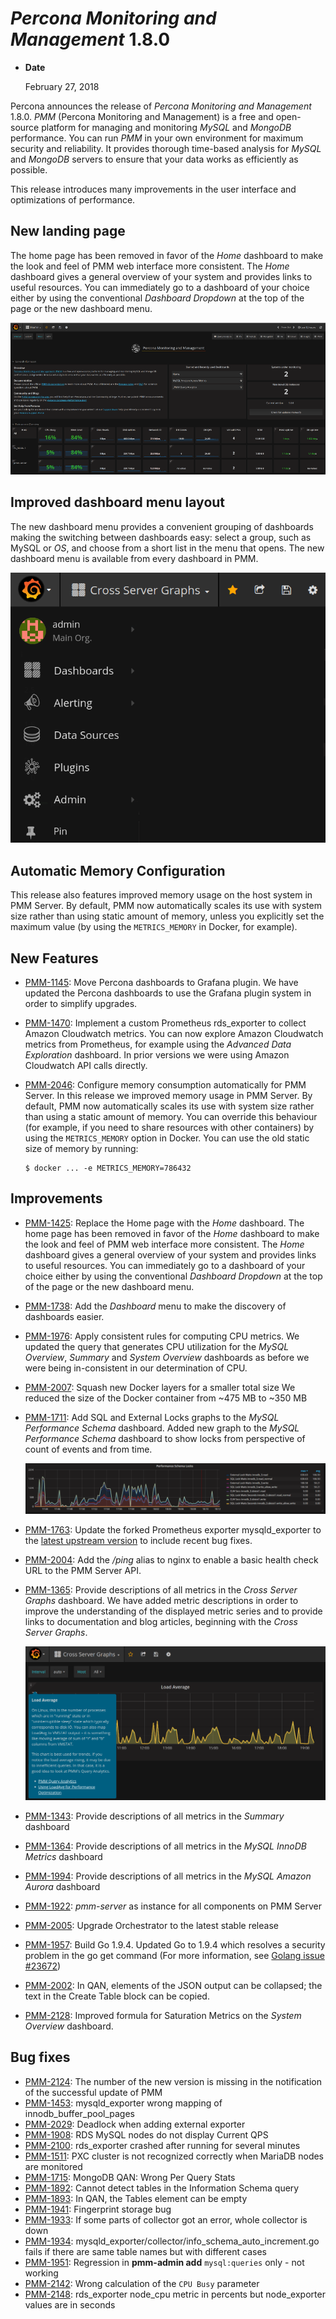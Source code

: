 # *Percona Monitoring and Management* 1.8.0

* **Date**

    February 27, 2018

Percona announces the release of *Percona Monitoring and Management* 1.8.0.  *PMM* (Percona Monitoring and Management) is a free and open-source platform for managing and monitoring *MySQL* and *MongoDB* performance.  You can run *PMM* in your own environment for maximum security and reliability. It provides thorough time-based analysis for *MySQL* and *MongoDB* servers to ensure that your data works as efficiently as possible.

This release introduces many improvements in the user interface and optimizations of performance.

## New landing page

The home page has been removed in favor of the *Home* dashboard to make the look and feel of PMM web interface more consistent. The *Home* dashboard gives a general overview of your system and provides links to useful resources. You can immediately go to a dashboard of your choice either by using the conventional *Dashboard Dropdown* at the top of the page or the new dashboard menu.

![image](../_images/pmm.home-page.png)

## Improved dashboard menu layout

The new dashboard menu provides a convenient grouping of dashboards making the switching between dashboards easy: select a group, such as MySQL or *OS*, and choose from a short list in the menu that opens. The new dashboard menu is available from every dashboard in PMM.

![image](../_images/pmm.menu.png)

## Automatic Memory Configuration

This release also features improved memory usage on the host system in PMM Server. By default, PMM now automatically scales its use with system size rather than using static amount of memory, unless you explicitly set the maximum value (by using the `METRICS_MEMORY` in Docker, for example).

## New Features

* [PMM-1145](https://jira.percona.com/browse/PMM-1145): Move Percona dashboards to Grafana plugin. We have updated the Percona dashboards to use the Grafana plugin system in order to simplify upgrades.
* [PMM-1470](https://jira.percona.com/browse/PMM-1470): Implement a custom Prometheus rds_exporter to collect Amazon Cloudwatch metrics.  You can now explore Amazon Cloudwatch metrics from Prometheus, for example using the *Advanced Data Exploration* dashboard. In prior versions we were using Amazon Cloudwatch API calls directly.
* [PMM-2046](https://jira.percona.com/browse/PMM-2046): Configure memory consumption automatically for PMM Server. In this release we improved memory usage in PMM Server. By default, PMM now automatically scales its use with system size rather than using a static amount of memory. You can override this behaviour (for example, if you need to share resources with other containers) by using the `METRICS_MEMORY` option in Docker. You can use the old static size of memory by running:

    ```
    $ docker ... -e METRICS_MEMORY=786432
    ```

## Improvements

* [PMM-1425](https://jira.percona.com/browse/PMM-1425): Replace the Home page with the *Home* dashboard. The home page has been removed in favor of the *Home* dashboard to make the look and feel of PMM web interface more consistent. The *Home* dashboard gives a general overview of your system and provides links to useful resources. You can immediately go to a dashboard of your choice either by using the conventional *Dashboard Dropdown* at the top of the page or the new dashboard menu.
* [PMM-1738](https://jira.percona.com/browse/PMM-1738): Add the *Dashboard* menu to make the discovery of dashboards easier.
* [PMM-1976](https://jira.percona.com/browse/PMM-1976): Apply consistent rules for computing CPU metrics. We updated the query that generates CPU utilization for the *MySQL Overview*, *Summary* and *System Overview* dashboards as before we were being in-consistent in our determination of CPU.
* [PMM-2007](https://jira.percona.com/browse/PMM-2007): Squash new Docker layers for a smaller total size We reduced the size of the Docker container from ~475 MB to ~350 MB
* [PMM-1711](https://jira.percona.com/browse/PMM-1711): Add SQL and External Locks graphs to the *MySQL Performance Schema* dashboard.  Added new graph to the *MySQL Performance Schema* dashboard to show locks from perspective of count of events and from time.

    ![image](../_images/1-8-0.1.png)

* [PMM-1763](https://jira.percona.com/browse/PMM-1763): Update the forked Prometheus exporter mysqld_exporter to the [latest upstream version](https://github.com/prometheus/mysqld_exporter) to include recent bug fixes.
* [PMM-2004](https://jira.percona.com/browse/PMM-2004): Add the */ping* alias to nginx to enable a basic health check URL to the PMM Server API.
* [PMM-1365](https://jira.percona.com/browse/PMM-1365): Provide descriptions of all metrics in the *Cross Server Graphs* dashboard. We have added metric descriptions in order to improve the understanding of the displayed metric series and to provide links to documentation and blog articles, beginning with the *Cross Server Graphs*.

    ![image](../_images/1-8-0.2.png)

* [PMM-1343](https://jira.percona.com/browse/PMM-1343): Provide descriptions of all metrics in the *Summary* dashboard
* [PMM-1364](https://jira.percona.com/browse/PMM-1364): Provide descriptions of all metrics in the *MySQL InnoDB Metrics* dashboard
* [PMM-1994](https://jira.percona.com/browse/PMM-1994): Provide descriptions of all metrics in the *MySQL Amazon Aurora* dashboard
* [PMM-1922](https://jira.percona.com/browse/PMM-1922): *pmm-server* as instance for all components on PMM Server
* [PMM-2005](https://jira.percona.com/browse/PMM-2005): Upgrade Orchestrator to the latest stable release
* [PMM-1957](https://jira.percona.com/browse/PMM-1957): Build Go 1.9.4.  Updated Go to 1.9.4 which resolves a security problem in the go get command (For more information, see [Golang issue #23672](https://github.com/golang/go/issues/23672))
* [PMM-2002](https://jira.percona.com/browse/PMM-2002): In QAN, elements of the JSON output can be collapsed; the text in the Create Table block can be copied.
* [PMM-2128](https://jira.percona.com/browse/PMM-2128): Improved formula for Saturation Metrics on the *System Overview* dashboard.

## Bug fixes

* [PMM-2124](https://jira.percona.com/browse/PMM-2124): The number of the new version is missing in the notification of the successful update of PMM
* [PMM-1453](https://jira.percona.com/browse/PMM-1453): mysqld_exporter wrong mapping of innodb_buffer_pool_pages
* [PMM-2029](https://jira.percona.com/browse/PMM-2029): Deadlock when adding external exporter
* [PMM-1908](https://jira.percona.com/browse/PMM-1908): RDS MySQL nodes do not display Current QPS
* [PMM-2100](https://jira.percona.com/browse/PMM-2100): rds_exporter crashed after running for several minutes
* [PMM-1511](https://jira.percona.com/browse/PMM-1511): PXC cluster is not recognized correctly when MariaDB nodes are monitored
* [PMM-1715](https://jira.percona.com/browse/PMM-1715): MongoDB QAN: Wrong Per Query Stats
* [PMM-1892](https://jira.percona.com/browse/PMM-1892): Cannot detect tables in the Information Schema query
* [PMM-1893](https://jira.percona.com/browse/PMM-1893): In QAN, the Tables element can be empty
* [PMM-1941](https://jira.percona.com/browse/PMM-1941): Fingerprint storage bug
* [PMM-1933](https://jira.percona.com/browse/PMM-1933): If some parts of collector got an error, whole collector is down
* [PMM-1934](https://jira.percona.com/browse/PMM-1934): mysqld_exporter/collector/info_schema_auto_increment.go fails if there are same table names but with different cases
* [PMM-1951](https://jira.percona.com/browse/PMM-1951): Regression in **pmm-admin add** `mysql:queries` only - not working
* [PMM-2142](https://jira.percona.com/browse/PMM-2142): Wrong calculation of the `CPU Busy` parameter
* [PMM-2148](https://jira.percona.com/browse/PMM-2148): rds_exporter node_cpu metric in percents but node_exporter values are in seconds
